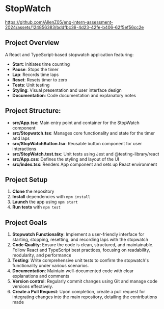 # StopWatch

https://github.com/AllenZ05/eng-intern-assessment-2024/assets/124856383/bddfbc39-4d23-42fe-b406-62f5ef56cc2e

## Project Overview
A React and TypeScript-based stopwatch application featuring:

- **Start**: Initiates time counting
- **Pause**: Stops the timer
- **Lap**: Records time laps
- **Reset**: Resets timer to zero
- **Tests**: Unit testing
- **Styling**: Visual presentation and user interface design
- **Documentation**: Code documentation and explanatory notes

## Project Structure: 
- **src/App.tsx**: Main entry point and container for the StopWatch component
- **src/Stopwatch.tsx**: Manages core functionality and state for the timer and laps
- **src/StopWatchButton.tsx**: Reusable button component for user interactions
- **src/StopWatch.test.tsx**: Unit tests using Jest and @testing-library/react
- **src/App.css**: Defines the styling and layout of the UI
- **src/index.tsx**: Renders App component and sets up React environment

## Project Setup
1. **Clone** the repository
2. **Install** dependencies with `npm install` 
3. **Launch** the app using `npm start`
4. **Run tests** with `npm test`

## Project Goals
1. **Stopwatch Functionality**: Implement a user-friendly interface for starting, stopping, resetting, and recording laps with the stopwatch
2. **Code Quality**: Ensure the code is clean, structured, and maintainable. Follow React and TypeScript best practices, focusing on readability, modularity, and performance
3. **Testing**: Write comprehensive unit tests to confirm the stopwatch's functionality under various scenarios.
4. **Documentation**: Maintain well-documented code with clear explanations and comments
5. **Version control**: Regularly commit changes using Git and manage code versions effectively.
6. **Create a Pull Request**: Upon completion, create a pull request for integrating changes into the main repository, detailing the contributions made

